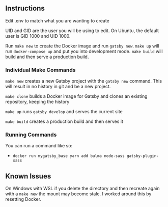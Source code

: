 ## Instructions
Edit .env to match what you are wanting to create

UID and GID are the user you will be using to edit. On Ubuntu, the default user is GID 1000 and UID 1000.

Run `make new` to create the Docker image and run `gatsby new`. `make up` will run `docker-compose up` and put you into development mode. `make build` will build and then serve a production build.

### Individual Make Commands
`make new` creates a new Gatsby project with the `gatsby new` command. This will result in no history in git and be a new project.

`make clone` builds a Docker image for Gatsby and clones an existing repository, keeping the history

`make up` runs `gatsby develop` and serves the current site

`make build` creates a production build and then serves it

### Running Commands
You can run a command like so:
* `docker run mygatsby_base yarn add bulma node-sass gatsby-plugin-sass`

## Known Issues
On Windows with WSL if you delete the directory and then recreate again with a `make new` the mount may become stale. I worked around this by resetting Docker.
